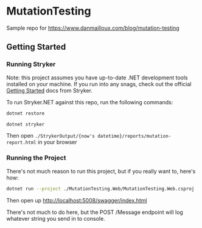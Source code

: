 # MutationTesting

Sample repo for https://www.danmailloux.com/blog/mutation-testing

## Getting Started

### Running Stryker

Note: this project assumes you have up-to-date .NET development tools installed on your machine. If you run into any snags, check out the official [Getting Started](https://stryker-mutator.io/docs/stryker-net/getting-started/) docs from Stryker.

To run Stryker.NET against this repo, run the following commands:

```sh
dotnet restore
```

```sh
dotnet stryker
```

Then open `./StrykerOutput/{now's datetime}/reports/mutation-report.html` in your browser

### Running the Project

There's not much reason to run this project, but if you really want to, here's how:

```sh
dotnet run --project ./MutationTesting.Web/MutationTesting.Web.csproj
```

Then open up <http://localhost:5008/swagger/index.html>

There's not much to do here, but the POST /Message endpoint will log whatever string you send in to console.
